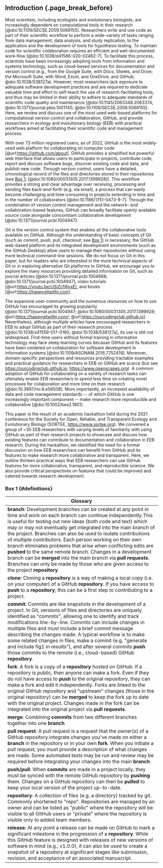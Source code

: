 ## Introduction {.page_break_before}

<!-- ### General introduction to the use of collaborative computational resources by scientists -->
<!-- *Contributors to this section: PHPB* -->
Most scientists, including ecologists and evolutionary biologists, are increasingly dependent on computational tools in their research [@doi:10.1109/SECSE.2009.5069155].
Researchers write and use code as part of their scientific workflow to perform a wide-variety of tasks ranging from data management, data analysis, and study replication, to the application and the development of tools for hypothesis testing.
To maintain code for scientific collaboration requires an efficient and well-documented work-flow [@doi:10.1038/d41586-020-02462-7].
To facilitate this process, scientists have been increasingly adopting tools from information and systems technology, such as cloud-based services for documentation and version control (e.g., from the Google Suite, with Docs, Sheets, and Drive; the Microsoft Suite, with Word, Excel, and OneDrive; and GitHub; @doi:10.1038/538127a).
However, most researchers lack exposure to adequate software development practices and are required to dedicate valuable time and effort to self-teach the use of research-facilitating tools, and thus may be limited in their ability to adhere to adequate standards of scientific code quality and maintenance [@doi:10.1145/2063348.2063374; @doi:10.1371/journal.pbio.1001745; @doi:10.1109/SECSE.2009.5069155].
Here, we review and discuss one of the most used web-based platforms for computational version control and collaboration, GitHub, and provide researchers in ecology and evolutionary biology (EEB) with practical workflows aimed at facilitating their scientific code and management process.

<!-- ### General background about GitHub and Git -->
<!-- *Contributors to this section: RCO, SSHS, PHPB* -->
With over 73 million registered users, as of 2022, GitHub is the most widely-used web platform for collaborating on computer code [@url:https://github.com/about].
GitHub provides a simplified but powerful web interface that allows users to participate in projects, contribute code, report and discuss software bugs, discover existing code and data, and publish new code.
Through version control, users have a detailed, chronological record of the files and directories stored in their repositories (see [Box 1](#definitions); [@doi:10.1080/00031305.2017.1399928]).
This workflow provides a strong and clear advantage over receiving, processing and sending files back-and-forth (e.g. via email), a process that can easily become challenging and time-consuming in projects extending in time and in the number of collaborators [@doi:10.1186/1751-0473-8-7].
Through the combination of version control management and the network- and collaboration-based features, GitHub can broadly facilitate openly available source code alongside concomitant collaborative development [@doi:10.1371/journal.pcbi.1004947].

Git is the version control system that enables all the collaborative tools available on GitHub.
Although the understanding of basic concepts of Git (such as commit, push, pull, checkout; see [Box 1](#definitions)) is necessary, the GitHub web-based platform and its integrated development environments (such as the GitHub Desktop) allow users to manage their repositories without using more technical command-line sessions. 
We do not focus on Git in this paper, but for readers who are interested in the more technical aspects of Git or in exploring alternative Git platforms to GitHub, we encourage you to explore the many resources providing detailed information on Git, such as journal articles [@doi:10.1371/journal.pcbi.1004668; @doi:10.1371/journal.pcbi.1004947], video tutorials [@url:https://youtu.be/USjZcfj8yxE], and books [@url:https://happygitwithr.com].

<!-- ### General background on how GitHub is used by EEB researchers -->
<!-- *Contributors to this section: RCO, PHPB* -->
The expansive user-community and the numerous resources on how to use GitHub has encouraged its growing popularity [@doi:10.1371/journal.pcbi.1004947; @doi:10.1080/00031305.2017.1399928; @url:https://happygitwithr.com/; @url:https://ourcodingclub.github.io].
Nevertheless, although multiple articles have encouraged researchers in EEB to adopt GitHub as part of their research process [@doi:10.1038/s41559-017-0160; @doi:10.1038/538127a], its use is still not widespread.
First-time users without formal training in information technology may face steep learning curves because GitHub and its features have been centered on collaboration for software development in information systems [@doi:10.1109/ASONAM.2016.7752419].
Moreover, domain-specific perspectives and resources providing tractable examples and practical guidance for researchers in EEB on GitHub are scarce (but see https://ourcodingclub.github.io; https://www.openscapes.org).
A common adoption of GitHub for collaborating on a variety of research tasks can ultimately enable EEB researchers to spend less time on creating novel processes for collaboration and more time on their research [@doi:10.3897/rio.6.e56508].
More importantly, an increased availability of data and code management standards -- of which GitHub is one increasingly important component -- make research more reproducible and collaborative [@doi:10.1002/bes2.1801].

<!-- ### Our objective -->
<!-- *Contributors to this section: RCO, PHPB* -->
This paper is the result of an academic hackathon held during the 2021 conference for the Society for Open, Reliable, and Transparent Ecology and Evolutionary Biology (SORTEE, https://www.sortee.org).
We convened a group of ~30 EEB researchers with varying levels of familiarity with using GitHub as part of their research projects to showcase and discuss how existing features can contribute to documentation and collaboration in EEB research.
During the hackathon, we identified the need for a formal discussion on how EEB researchers can benefit from GitHub and its features to make research more collaborative and transparent.
Here, we outline thirteen practical ways that EEB researchers can use GitHub features for more collaborative, transparent, and reproducible science.
We also provide critical perspectives on features that could be improved and catered towards research development.

### Box 1 {#definitions}

<!-- Contributors to this section: ERS, Ali -->

<!--# I thought it might be helpful to have a box with short definitions of git/GitHub terminology used in the manuscript. If any of these are discussed more in depth in the main text, they may not need to be here. RCO: I think it's great. Super helpful to have this type of glossary for github papers -->
| Glossary |
|---|
|**branch**: Development branches can be created at any point in time and work on each branch can continue independently.This is useful for testing out new ideas (both code and text) which may or may not eventually get integrated into the main branch of the project. Branches can also be used to isolate contributions of multiple contributors. Each person working on their own branch eliminates problems that arise when conflicting edits are **pushed** to the same remote branch. Changes in a development branch can be **merged** into the main branch via **pull requests**. Branches can only be made by those who are given access to the project **repository**.|
|**clone**: Cloning a **repository** is a way of making a local copy (i.e. on your computer) of a GitHub **repository**. If you have access to **push** to a **repository**, this can be a first step to contributing to a project.|
|**commit**: Commits are like snapshots in the development of a project. In Git, versions of files and directories are uniquely identified as "commits", allowing one to identify and track modifications line-by-line. Commits can include changes in multiple files and must include a brief commit message describing the changes made. A typical workflow is to make some related changes in files, make a commit (e.g. "generate and include fig1 in results"), and after several commits **push** those commits to the remote (i.e., cloud-based) GitHub **repository**.|
|**fork**: A fork is a copy of a **repository** hosted on GitHub. If a repository is public, then anyone can make a fork. Even if they do not have access to **push** to the original repository, they can make a fork and edit it independently. Forks are linked to the original GitHub repository and "upstream" changes (those in the original repository) can be **merged** to keep the fork up to date with the original project. Changes made in the fork can be integrated into the original project via **pull requests**.|
| **merge**: Combining **commits** from two different branches together into one **branch**|
|**pull request**: A pull request is a request that the owner(s) of a GitHub repository integrate changes you've made on either a **branch** in the repository or in your own **fork**. When you initiate a pull request, you must provide a description of what changes are made. Some automated tests may be run and review may be required before integrating your changes into the main **branch**.|
|**push/pull**: When **commits** are made in a project locally, they must be synced with the remote GitHub repository by **pushing** them. Changes on a GitHub repository can then be **pulled** to keep your local version of the project up-to-date.|
|**repository**: A collection of files (e.g. a directory) tracked by git. Commonly shortened to "repo". Repositories are managed by an owner and can be listed as "public" where the repository will be visible to all GitHub users or "private" where the repository is visible only to added team members.|
|**release**: At any point a release can be made on GitHub to mark a significant milestone in the progression of a **repository**. While this GitHub feature is designed with releases of new versions of software in mind (e.g., v1.0.0), it can also be used to create a snapshot of a repository at significant stages like submission, revision, and acceptance of an associated manuscript.|
